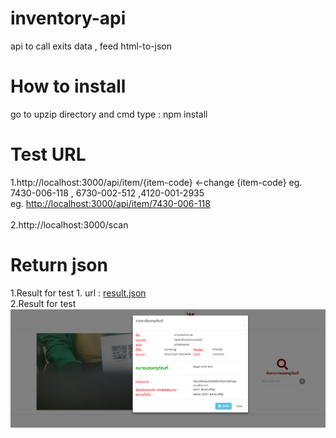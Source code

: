 # inventory-api
api to call exits data , feed html-to-json 
# How to install
go to upzip directory and cmd type : npm install

# Test URL
1.http://localhost:3000/api/item/{item-code} <-change {item-code}   eg. 7430-006-118 , 6730-002-512 ,4120-001-2935 
<br/>   eg. <a href='http://localhost:3000/api/item/7430-006-118' target='_blank'> http://localhost:3000/api/item/7430-006-118 </a><br/>   
2.http://localhost:3000/scan  
# Return json 
1.Result for test 1. url : <a href='https://github.com/kantinanm/inventory-api/blob/master/result.json' target='_blank'>result.json</a>
<br/>2.Result for test 
![img](https://raw.githubusercontent.com/kantinanm/inventory-api/master/public/img/scan_html.png)


